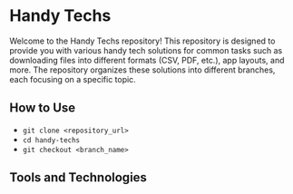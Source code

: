 # Handy Techs

Welcome to the Handy Techs repository! This repository is designed to provide you with various handy tech solutions for common tasks such as downloading files into different formats (CSV, PDF, etc.), app layouts, and more. The repository organizes these solutions into different branches, each focusing on a specific topic.

## How to Use
- `git clone <repository_url>`
- `cd handy-techs`
- `git checkout <branch_name>` 

## Tools and Technologies
